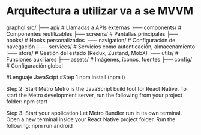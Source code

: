 # Arquitectura a utilizar va a se MVVM
graphql
src/
├── api/            # Llamadas a APIs externas
├── components/     # Componentes reutilizables
├── screens/        # Pantallas principales
├── hooks/          # Hooks personalizados
├── navigation/     # Configuración de navegación
├── services/       # Servicios como autenticación, almacenamiento
├── store/          # Gestión del estado (Redux, Zustand, MobX)
├── utils/          # Funciones auxiliares
├── assets/         # Imágenes, íconos, fuentes
├── config/         # Configuración global

#Lenguaje JavaScipt
#Step 1
npm install (npm i)

Step 2: Start Metro
Metro is the JavaScript build tool for React Native. To start the Metro development server, run the following from your project folder:
npm start

Step 3: Start your application
Let Metro Bundler run in its own terminal. Open a new terminal inside your React Native project folder. Run the following:
npm run android